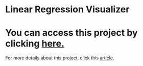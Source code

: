 # Linear Regression Visualizer

# You can access this project by clicking [here.](https://stylos21.github.io/projects/Linear%20Regression/index.html) 

For more details about this project, click this [article](https://medium.com/@iamjoshuasaji/i-made-a-web-linear-regression-visualizer-35be2050cc4b).
